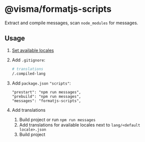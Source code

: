 # @visma/formatjs-scripts

Extract and compile messages, scan `node_modules` for messages.

## Usage

1. [Set available locales](/packages/react-app-locale-utils#usage)
2. Add `.gitignore`:

   ```sh
   # translations
   /.compiled-lang
   ```

3. Add `package.json` `"scripts"`:

   ```
   "prestart": "npm run messages",
   "prebuild": "npm run messages",
   "messages": "formatjs-scripts",
   ```

4. Add translations

   1. Build project or run `npm run messages`
   2. Add translations for available locales next to `lang/<default locale>.json`
   3. Build project
